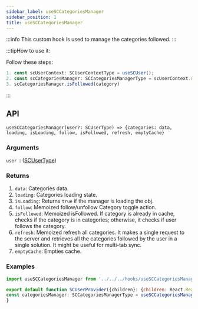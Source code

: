 ```yaml
---
sidebar_label: useSCCategoriesManager
sidebar_position: 1
title: useSCCategoriesManager
---
```


:::info
This custom hook is used to manage the categories followed.
:::

:::tipHow to use it:

Follow these steps:
```jsx
1. const scUserContext: SCUserContextType = useSCUser();
2. const scCategoriesManager: SCCategoriesManagerType = scUserContext.manager.categories;
3. scCategoriesManager.isFollowed(category)
```
:::

## API 

`useSCCategoriesManager(user?: SCUserType) => {categories: data, loading, isLoading, follow, isFollowed, refresh, emptyCache}`

### Arguments

`user `: ([SCUserType](../Types/user))


### Returns

1. `data`: Categories data.
2. `loading`: Categories loading state.
3. `isLoading`: Returns `true` if the manager is loading the obj.
4. `follow`: Memoized follow/unfollow Category toggle action.
5. `isFollowed`: Memoized isFollowed. If category is already in cache, checks if the category is in categories; otherwise, it checks if user follows the category.
6. `refresh`: Memoized refresh all categories. It makes a single request to the server and retrieves all the categories followed by the user in a single solution. It might be useful for multi-tab sync.
7. `emptyCache`: Empties cache.


### Examples

```jsx
import useSCCategoriesManager from '../../../hooks/useSCCategoriesManager';

export default function SCUserProvider({children}: {children: React.ReactNode}): JSX.Element {
const categoriesManager: SCCategoriesManagerType = useSCCategoriesManager(user);
}

```

